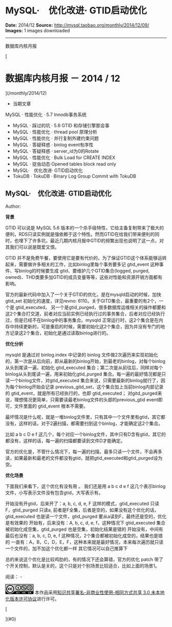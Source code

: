 # MySQL·　优化改进· GTID启动优化

**Date:** 2014/12
**Source:** http://mysql.taobao.org/monthly/2014/12/09/
**Images:** 1 images downloaded

---

数据库内核月报

 [
 # 数据库内核月报 － 2014 / 12
 ](/monthly/2014/12)

 * 当期文章

 MySQL · 性能优化 · 5.7 Innodb事务系统
* MySQL · 踩过的坑 · 5.6 GTID 和存储引擎那会事
* MySQL · 性能优化 · thread pool 原理分析
* MySQL · 性能优化 · 并行复制外建约束问题
* MySQL · 答疑释惑 · binlog event有序性
* MySQL · 答疑释惑 · server_id为0的Rotate
* MySQL · 性能优化 · Bulk Load for CREATE INDEX
* MySQL · 捉虫动态·Opened tables block read only
* MySQL·　优化改进· GTID启动优化
* TokuDB · TokuDB · Binary Log Group Commit with TokuDB

 ## MySQL·　优化改进· GTID启动优化 
 Author: 

 **背景**

GTID 可以说是 MySQL 5.6 版本的一个杀手级特性，它给主备复制带来了极大的便利，RDS只读实例就是强依赖于这个特性。然而GTID在给我们带来便利的同时，也埋下了许多坑，最近几期内核月报中GTID的频繁出现也说明了这一点，对其我们可以说是既爱又恨。

GTID 并不是免费午餐，要使用它是要有代价的，为了保证GTID这个体系能够运转起来，需要做许多相关的工作，比如binlog里每个事务要多记 gtid_event 这种事件、写binlog的时候要生成 gtid、要维护几个GTID集合(logged, purged, owned)、THD类要多加GTID的成员变量等等，这些对性能和资源开销方面都有影响。

官方的最新代码中加入了一个关于GTID的优化，是在mysqld启动的时候，加快 gtid_set 初始化的速度，详见revno: 6110。关于GITD集合，最重要的有2个，一个是 gtid_executed， 另一个是gtid_purged，很多数据库运维相关的操作都要和这2个集合打交道，前者对应当前实例已经执行过的事务集合，后者对应已经执行过，但是已经不在binlog中的事务集合。mysqld 正常运行时，这2个集合是在内存中持续更新的，可是重启的时候，需要初始化这2个集合，因为并没有专门的地方记录这2个集合，初始化是通过读取binlog进行的。

**优化分析**

mysqld 是通过对 binlog.index 中记录的 binlog 文件做2次遍历来实现初始化的，第一次是从后向前，即从最新的binlog开始，到最老的binlog，对每个binlog从头到尾读一遍，初始化 gtid_executed 集合；第二次是从前往后，同样对每个binlog从头到尾读一遍，用来初始化gtid_purged 集合。每一遍的最好情况都是只读一个binlog文件，对gtid_executed 集合来说，只需要最新的binlog就行了，因为每个binlog开始会记录 previous_gitd_set，这个集合加上当前binlog内部记录的 gtid_event，就是所有已经执行的，也即 gtid_executed； 对gitd_purged来说，理想情况更简单，只需要读最老binlog文件的头部的previous_gtid event即可，文件里面的 gtid_event 根本不需要。

最坏情况是什么呢，就是一堆binlog文件里，只有其中一个文件里有gtid，其它都没有，这样的话，对于2遍扫描，都需要扫到这个binlog，才能确定这2个集合。

比如 a b c D e f 这几个，每个对应一个binlog文件，其中只有D含有gtid，其它的都没有，这样的话，每一遍的扫描都要读到文件D才能确定。

官方的优化是，不管什么情况下，每一遍的扫描，最多只读一个文件，不会再多读，如果最新和最老的文件都没有gtid，就把gtid_executed和gtid_purged设为空。

**优化场景**

下面我们来看下，这个优化有没有用 。
我们还是用 a b c d e f 这几个表示binlog文件，小写表示文件没有包含gtid，大写表示有。

开始没有开gtid，后来开了：a, b, c, d, e, F 这样的模式，gtid_executed 只读 F，gtid_purged 只读a, 前者是F全集，后者是空的，如果没有这个优化的话，gtid_executed 也是读一个文件，gtid_purged 要从a读到F，最终还是空的，优化是有效果的
开始有，后来没有：A, b, c, d, e, f，这种情况下 gtid_executed 集合被初始化成空集，gtid_purged 也是空集，初始化结果是错的
开始没有，中间有最后也没有：a, b, c, D, e, f 这种情况，2个集合都被初始化成空的，结果也是错的
一直有：A，B，C，D，E，F，这种本来就是最好情况，本来每次遍历就只读一个文件的，加不加这个优化都一样
其它情况可以自己推算下

总的来说这个优化是比较鸡肋的，有的情况下还会算错，官方的优化 patch 带了个开关控制，默认是关的，这个只是对个别场景比较适合，比如上面的场景1。

 阅读： - 

[![知识共享许可协议](.img/8232d49bd3e9_88x31.png)](http://creativecommons.org/licenses/by-nc-sa/3.0/)
本作品采用[知识共享署名-非商业性使用-相同方式共享 3.0 未本地化版本许可协议](http://creativecommons.org/licenses/by-nc-sa/3.0/)进行许可。

 [

 ](#0)